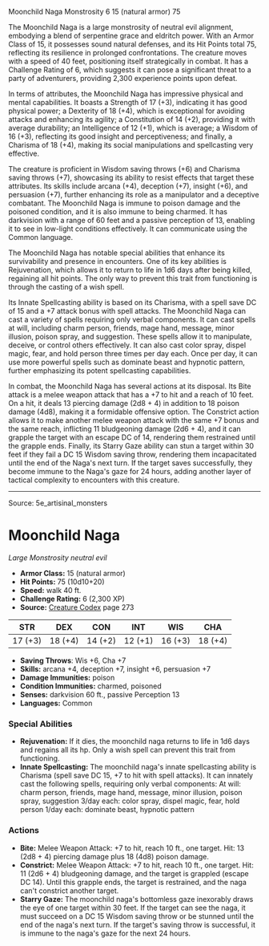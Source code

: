 <MonsterName/>Moonchild Naga</MonsterName>
<CreatureType/>Monstrosity</CreatureType>
<CR/>6</CR>
<AC/>15 (natural armor)</AC>
<HP/>75</HP>
<summary>The Moonchild Naga is a large monstrosity of neutral evil alignment, embodying a blend of serpentine grace and eldritch power. With an Armor Class of 15, it possesses sound natural defenses, and its Hit Points total 75, reflecting its resilience in prolonged confrontations. The creature moves with a speed of 40 feet, positioning itself strategically in combat. It has a Challenge Rating of 6, which suggests it can pose a significant threat to a party of adventurers, providing 2,300 experience points upon defeat. </summary>

<detail>

In terms of attributes, the Moonchild Naga has impressive physical and mental capabilities. It boasts a Strength of 17 (+3), indicating it has good physical power; a Dexterity of 18 (+4), which is exceptional for avoiding attacks and enhancing its agility; a Constitution of 14 (+2), providing it with average durability; an Intelligence of 12 (+1), which is average; a Wisdom of 16 (+3), reflecting its good insight and perceptiveness; and finally, a Charisma of 18 (+4), making its social manipulations and spellcasting very effective. 

The creature is proficient in Wisdom saving throws (+6) and Charisma saving throws (+7), showcasing its ability to resist effects that target these attributes. Its skills include arcana (+4), deception (+7), insight (+6), and persuasion (+7), further enhancing its role as a manipulator and a deceptive combatant. The Moonchild Naga is immune to poison damage and the poisoned condition, and it is also immune to being charmed. It has darkvision with a range of 60 feet and a passive perception of 13, enabling it to see in low-light conditions effectively. It can communicate using the Common language.

The Moonchild Naga has notable special abilities that enhance its survivability and presence in encounters. One of its key abilities is Rejuvenation, which allows it to return to life in 1d6 days after being killed, regaining all hit points. The only way to prevent this trait from functioning is through the casting of a wish spell. 

Its Innate Spellcasting ability is based on its Charisma, with a spell save DC of 15 and a +7 attack bonus with spell attacks. The Moonchild Naga can cast a variety of spells requiring only verbal components. It can cast spells at will, including charm person, friends, mage hand, message, minor illusion, poison spray, and suggestion. These spells allow it to manipulate, deceive, or control others effectively. It can also cast color spray, dispel magic, fear, and hold person three times per day each. Once per day, it can use more powerful spells such as dominate beast and hypnotic pattern, further emphasizing its potent spellcasting capabilities.

In combat, the Moonchild Naga has several actions at its disposal. Its Bite attack is a melee weapon attack that has a +7 to hit and a reach of 10 feet. On a hit, it deals 13 piercing damage (2d8 + 4) in addition to 18 poison damage (4d8), making it a formidable offensive option. The Constrict action allows it to make another melee weapon attack with the same +7 bonus and the same reach, inflicting 11 bludgeoning damage (2d6 + 4), and it can grapple the target with an escape DC of 14, rendering them restrained until the grapple ends. Finally, its Starry Gaze ability can stun a target within 30 feet if they fail a DC 15 Wisdom saving throw, rendering them incapacitated until the end of the Naga's next turn. If the target saves successfully, they become immune to the Naga's gaze for 24 hours, adding another layer of tactical complexity to encounters with this creature.</detail>



---

Source: 5e_artisinal_monsters

# Moonchild Naga

*Large* *Monstrosity* *neutral evil*

- **Armor Class:** 15 (natural armor)
- **Hit Points:** 75 (10d10+20)
- **Speed:** walk 40 ft.
- **Challenge Rating:** 6 (2,300 XP)
- **Source:** [Creature Codex](https://koboldpress.com/kpstore/product/creature-codex-for-5th-edition-dnd) page 273

| STR | DEX | CON | INT | WIS | CHA |
| --- | --- | --- | --- | --- | --- |
| 17 (+3) | 18 (+4) | 14 (+2) | 12 (+1) | 16 (+3) | 18 (+4) |

- **Saving Throws**: Wis +6, Cha +7
- **Skills:** arcana +4, deception +7, insight +6, persuasion +7
- **Damage Immunities:** poison
- **Condition Immunities:** charmed, poisoned
- **Senses:** darkvision 60 ft., passive Perception 13
- **Languages:** Common

### Special Abilities

- **Rejuvenation:** If it dies, the moonchild naga returns to life in 1d6 days and regains all its hp. Only a wish spell can prevent this trait from functioning.
- **Innate Spellcasting:** The moonchild naga's innate spellcasting ability is Charisma (spell save DC 15, +7 to hit with spell attacks). It can innately cast the following spells, requiring only verbal components:
At will: charm person, friends, mage hand, message, minor illusion, poison spray, suggestion
3/day each: color spray, dispel magic, fear, hold person
1/day each: dominate beast, hypnotic pattern

### Actions

- **Bite:** Melee Weapon Attack: +7 to hit, reach 10 ft., one target. Hit: 13 (2d8 + 4) piercing damage plus 18 (4d8) poison damage.
- **Constrict:** Melee Weapon Attack: +7 to hit, reach 10 ft., one target. Hit: 11 (2d6 + 4) bludgeoning damage, and the target is grappled (escape DC 14). Until this grapple ends, the target is restrained, and the naga can't constrict another target.
- **Starry Gaze:** The moonchild naga's bottomless gaze inexorably draws the eye of one target within 30 feet. If the target can see the naga, it must succeed on a DC 15 Wisdom saving throw or be stunned until the end of the naga's next turn. If the target's saving throw is successful, it is immune to the naga's gaze for the next 24 hours.




